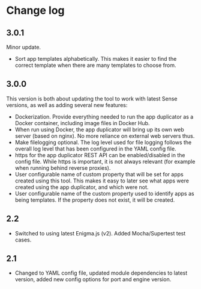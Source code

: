 # Change log

## 3.0.1

Minor update.

* Sort app templates alphabetically. This makes it easier to find the correct template when there are many templates to choose from.

## 3.0.0

This version is both about updating the tool to work with latest Sense versions, as well as adding several new features:

* Dockerization. Provide everything needed to run the app duplicator as a Docker container, including image files in Docker Hub.
* When run using Docker, the app duplicator will bring up its own web server (based on nginx). No more reliance on external web servers thus.
* Make filelogging optional. The log level used for file logging follows the overall log level that has been configured in the YAML config file.
* https for the app duplicator REST API can be enabled/disabled in the config file. While https is important, it is not always relevant (for example when running behind reverse proxies).
* User configurable name of custom property that will be set for apps created using this tool. This makes it easy to later see what apps were created using the app duplicator, and which were not.
* User configurable name of the custom property used to identify apps as being templates. If the property does not exist, it will be created.

## 2.2

* Switched to using latest Enigma.js (v2). Added Mocha/Supertest test cases.

## 2.1

* Changed to YAML config file, updated module dependencies to latest version, added new config options for port and engine version.
